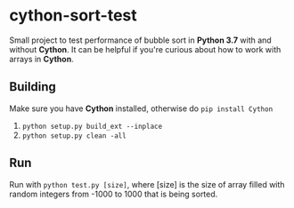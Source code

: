 # cython-sort-test
Small project to test performance of bubble sort in **Python 3.7** with and without **Cython**. It can be helpful if you're curious about how to work with arrays in **Cython**. 
## Building
Make sure you have **Cython** installed, otherwise do `pip install Cython`
1. `python setup.py build_ext --inplace`
2. `python setup.py clean -all`

## Run
Run with `python test.py [size]`\, where [size] is the size of array filled with random integers from -1000 to 1000 that is being sorted.
